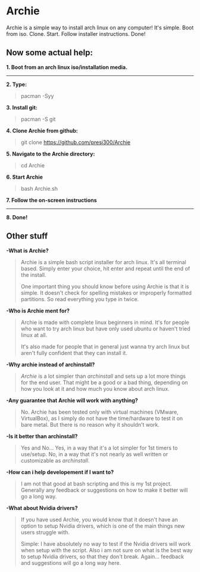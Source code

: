 # Archie
Archie is a simple way to install arch linux on any computer!
It's simple. Boot from iso. Clone. Start. Follow installer instructions. Done!


## Now some actual help:

**1. Boot from an arch linux iso/installation media.**
** **
**2. Type:**
>pacman -Syy

**3. Install git:**
>pacman -S git

**4. Clone Archie from github:**
>git clone https://github.com/presi300/Archie

**5. Navigate to the Archie directory:**
>cd Archie

**6. Start Archie**
>bash Archie.sh

**7. Follow the on-screen instructions**
** **
**8. Done!**

## Other stuff
**-What is Archie?**

>Archie is a simple bash script installer for arch linux. It's all terminal based. Simply enter your choice, hit enter and repeat until the end of the install.
>
>One important thing you should know before using Archie is that it is simple. It doesn't check for spelling mistakes or improperly formatted partitions. So read everything you type in twice.

**-Who is Archie ment for?**

>Archie is made with complete linux beginners in mind. It's for people who want to try arch linux but have only used ubuntu or haven't tried linux at all.
>
>It's also made for people that in general just wanna try arch linux but aren't fully confident that they can install it.

**-Why archie instead of archinstall?**

>*Archie* is a lot simpler than *archinstall* and sets up a lot more things for the end user. That might be a good or a bad thing, depending on how you look at it and how much you know about arch linux.

**-Any guarantee that Archie will work with anything?**

>No. Archie has been tested only with virtual machines (VMware, VirtualBox), as I simply do not have the time/hardware to test it on bare metal. But there is no reason why it shouldn't work.

**-Is it better than archinstall?**

>Yes and No... Yes, in a way that it's a lot simpler for 1st timers to use/setup. No, in a way that it's not nearly as well written or customizable as *archinstall*.

**-How can i help developement if I want to?**

>I am not that good at bash scripting and this is my 1st project. Generally any feedback or suggestions on how to make it better will go a long way.

**-What about Nvidia drivers?**

>If you have used Archie, you would know that it doesn't have an option to setup Nvidia drivers, which is one of the main things new users struggle with.
>
>Simple: I have absolutely no way to test if the Nvidia drivers will work when setup with the script. Also i am not sure on what is the best way to setup Nvidia drivers, so that they don't break. Again... feedback and suggestions will go a long way here.
